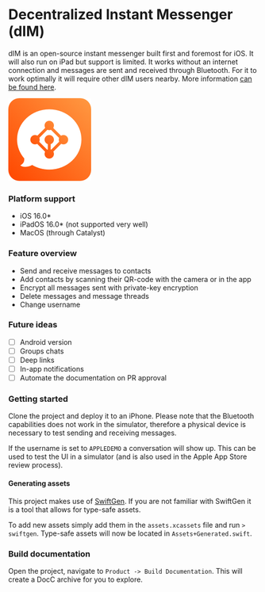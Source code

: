 
# Decentralized Instant Messenger (dIM) 
dIM is an open-source instant messenger built first and foremost for iOS. It will also run on iPad but support is limited.
It works without an internet connection and messages are sent and received through Bluetooth. For it to work optimally it will require other dIM users nearby. More information [can be found here](https://www.dimchat.org). 

![icon](./images/icon.png "dIM")

### Platform support
- iOS 16.0*
- iPadOS 16.0* (not supported very well)
- MacOS (through Catalyst)

### Feature overview
- Send and receive messages to contacts
- Add contacts by scanning their QR-code with the camera or in the app
- Encrypt all messages sent with private-key encryption
- Delete messages and message threads
- Change username

### Future ideas 
- [ ] Android version 
- [ ] Groups chats
- [ ] Deep links
- [ ] In-app notifications
- [ ] Automate the documentation on PR approval

### Getting started
Clone the project and deploy it to an iPhone. Please note that the Bluetooth capabilities does not work in the simulator, therefore a physical device is necessary to test sending and receiving messages.

If the username is set to `APPLEDEMO` a conversation will show up. This can be used to test the UI in a simulator (and is also used in the Apple App Store review process).

#### Generating assets
This project makes use of [SwiftGen](https://github.com/SwiftGen/SwiftGen#configuration-file). If you are not familiar with SwiftGen it is a tool that allows for type-safe assets. 

To add new assets simply add them in the `assets.xcassets` file and run `> swiftgen`. Type-safe assets will now be located in `Assets+Generated.swift`.

### Build documentation 
Open the project, navigate to `Product -> Build Documentation`. This will create a DocC archive for you to explore. 
